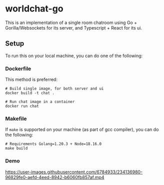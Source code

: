 # worldchat-go

This is an implementation of a single room chatroom using Go + Gorilla/Websockets for its server, and Typescript + React for its ui.

## Setup
To run this on your local machine, you can do one of the following:

### Dockerfile
This method is preferred:
```
# Build single image, for both server and ui
docker build -t chat .

# Run chat image in a container
docker run chat
```

### Makefile
If `make` is supported on your machine (as part of gcc compiler), you can do the following:
```
# Requirements Golang=1.20.3 + Node=18.16.0
make build
```

### Demo
https://user-images.githubusercontent.com/6784933/234136980-96829fe0-aefd-4eed-8942-b6060fb857af.mp4

